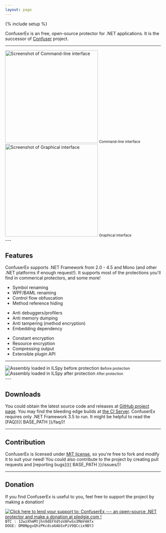 ```yaml
---
layout: page
---
```

{% include setup %}

ConfuserEx is an free, open-source protector for .NET applications.
It is the successor of [Confuser](http://confuser.codeplex.com) project.

---
<div class="row">
  <div class="col-md-6">
    <img class="img-responsive" alt="Screenshot of Command-line interface" src="{{ ASSET_PATH }}/screenshot1.png" style="height: 300px">
    <small>Command-line interface</small>
  </div>
  <div class="col-md-6">
    <img class="img-responsive" alt="Screenshot of Graphical interface" src="{{ ASSET_PATH }}/screenshot2.png" style="height: 300px">
    <small>Graphical interface</small>
  </div>
</div>
---

Features
--------
ConfuserEx supports .NET Framework from 2.0 - 4.5 and Mono (and other .NET platforms if enough request!).
It supports most of the protections you'll find in commerical protectors, and some more!

<div class="container-fluid">
  <p class="row">
    <ul class="col-md-4">
      <li>Symbol renaming</li>
      <li>WPF/BAML renaming</li>
      <li>Control flow obfuscation</li>
      <li>Method reference hiding</li>
    </ul>
    <ul class="col-md-4">
      <li>Anti debuggers/profilers</li>
      <li>Anti memory dumping</li>
      <li>Anti tampering (method encryption)</li>
      <li>Embedding dependency</li>
    </ul>
    <ul class="col-md-4">
      <li>Constant encryption</li>
      <li>Resource encryption</li>
      <li>Compressing output</li>
      <li>Extensible plugin API</li>
    </ul>
  </p>
</div>

---
<div class="row">
  <div class="col-md-6">
    <img class="img-responsive" alt="Assembly loaded in ILSpy before protection" src="{{ ASSET_PATH }}/prot1.png">
    <small>Before protection</small>
  </div>
  <!--
      Umm... Actually I think it's a bit unfair to use invalid metadata protection in this image,
      but I can assure you that, even if you don't use invalid metadata, the protection is still
      very good! :)
  -->
  <div class="col-md-6">
    <img class="img-responsive" alt="Assembly loaded in ILSpy after protection" src="{{ ASSET_PATH }}/prot2.png">
    <small>After protection</small>
  </div>
</div>
---

Downloads
---------
You could obtain the latest source code and releases at [GitHub project page](https://github.com/yck1509/ConfuserEx/releases).
You may find the bleeding edge builds at [the CI Server](https://ci.appveyor.com/project/yck1509/confuserex).
ConfuserEx requires only .NET Framework 3.5 to run.
It might be helpful to read the [FAQ]({{ BASE_PATH }}/faq/)!

---

Contribution
------------
ConfuserEx is licensed under [MIT license](http://opensource.org/licenses/MIT), 
so you're free to fork and modify it to suit your need!
You could also contribute to the project by creating pull requests and [reporting bugs]({{ BASE_PATH }}/issues/)!

---

Donation
---------
If you find ConfuserEx is useful to you, feel free to support the project by making a donation!  

<a href='https://pledgie.com/campaigns/25451'><img alt='Click here to lend your support to: ConfuserEx --- an open-source .NET protector and make a donation at pledgie.com !' src='https://pledgie.com/campaigns/25451.png?skin_name=chrome' border='0' ></a>  
`BTC : 12wzXhmMtjhn9dEFXdtoVAFwSx3MmV4Afx`  
`DOGE: DM8NpgvQhzPKcdca6AbSxPiV9QCcix9BYJ`